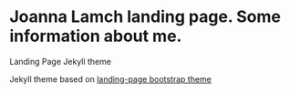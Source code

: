 # Joanna Lamch landing page. Some information about me.


Landing Page Jekyll theme

Jekyll theme based on [landing-page bootstrap theme ](http://startbootstrap.com/templates/landing-page/) 